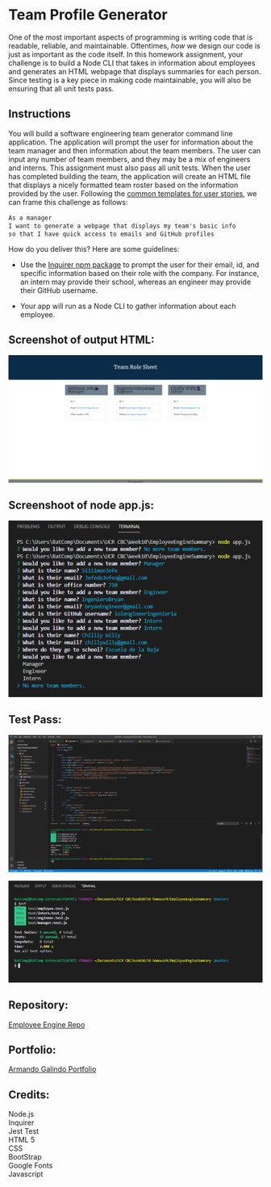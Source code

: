 # Team Profile Generator

One of the most important aspects of programming is writing code that is readable, reliable, and maintainable. Oftentimes, *how* we design our code is just as important as the code itself. In this homework assignment, your challenge is to build a Node CLI that takes in information about employees and generates an HTML webpage that displays summaries for each person. Since testing is a key piece in making code maintainable, you will also be ensuring that all unit tests pass.


## Instructions

You will build a software engineering team generator command line application. The application will prompt the user for information about the team manager and then information about the team members. The user can input any number of team members, and they may be a mix of engineers and interns. This assignment must also pass all unit tests. When the user has completed building the team, the application will create an HTML file that displays a nicely formatted team roster based on the information provided by the user. Following the [common templates for user stories](https://en.wikipedia.org/wiki/User_story#Common_templates), we can frame this challenge as follows:

```
As a manager
I want to generate a webpage that displays my team's basic info
so that I have quick access to emails and GitHub profiles
```

How do you deliver this? Here are some guidelines:

* Use the [Inquirer npm package](https://github.com/SBoudrias/Inquirer.js/) to prompt the user for their email, id, and specific information based on their role with the company. For instance, an intern may provide their school, whereas an engineer may provide their GitHub username.

* Your app will run as a Node CLI to gather information about each employee.  

## Screenshot of output HTML:  
![image](/assets/img/employeeEnginehtmloutputScreenshoot.png)  

## Screenshoot of node app.js:
![image](/assets/img/workTeamEngineScreenshoot.png)
    

## Test Pass:  
![image](/assets/img/passTestScreenshot.png)  

![image](/assets/img/passTestScreenshot(1).png)  

## Repository:  
[Employee Engine Repo](https://github.com/CdmMandalorian/EmployeeEngineSummary)  

  
## Portfolio:  
[Armando Galindo Portfolio](https://cdmmandalorian.github.io/MResponsive-Portfolio/)
  
## Credits:  
Node.js  
Inquirer  
Jest Test  
HTML 5  
CSS    
BootStrap      
Google Fonts        
Javascript         